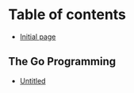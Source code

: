 # Table of contents

* [Initial page](README.md)

## The Go Programming

* [Untitled](the-programming/untitled.md)


